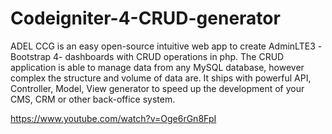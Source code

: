 # Codeigniter-4-CRUD-generator
ADEL CCG is an easy open-source intuitive web app to create AdminLTE3 -Bootstrap 4- dashboards with CRUD operations in php.
The CRUD application is able to manage data from any MySQL database, however complex the structure and volume of data are.
It ships with powerful API, Controller, Model, View generator to speed up the development of your CMS, CRM or other back-office system. 

https://www.youtube.com/watch?v=Oge6rGn8FpI

